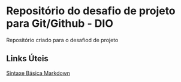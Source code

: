 # Repositório do desafio de projeto para Git/Github - DIO
Repositório criado para o  desafiod de projeto
 
## Links Úteis
[Sintaxe  Básica  Markdown](https://www.markdownguide.org/basic-syntax/)
